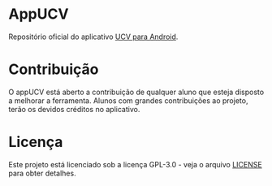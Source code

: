 # AppUCV
Repositório oficial do aplicativo [UCV para Android](https://github.com/Meycon/AppUCV).

# Contribuição
O appUCV está aberto a contribuição de qualquer aluno que esteja disposto a melhorar a ferramenta. Alunos com grandes contribuições ao projeto, terão os devidos créditos no aplicativo.

# Licença
Este projeto está licenciado sob a licença GPL-3.0 - veja o arquivo [LICENSE](https://github.com/Meycon/AppUCV/blob/master/LICENSE) para obter detalhes.

